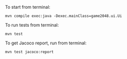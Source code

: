 To start from terminal:
```console
mvn compile exec:java -Dexec.mainClass=game2048.ui.Ui
```

To run tests from terminal:
```console
mvn test
```

To get Jacoco report, run from terminal:
```console
mvn test jacoco:report
```

